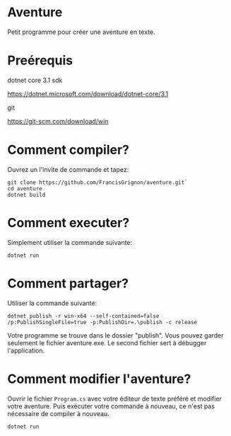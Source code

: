 # Aventure
Petit programme pour créer une aventure en texte.

# Preérequis
dotnet core 3.1 sdk

https://dotnet.microsoft.com/download/dotnet-core/3.1

git

https://git-scm.com/download/win

# Comment compiler?
Ouvrez un l'invite de commande et tapez:

``` 
git clone https://github.com/FrancisGrignon/aventure.git`
cd aventure
dotnet build
```

# Comment executer?
Simplement utiliser la commande suivante:

`dotnet run`

# Comment partager?
Utiliser la commande suivante:

`dotnet publish -r win-x64 --self-contained=false /p:PublishSingleFile=true -p:PublishDir=.\publish -c release`

Votre programme se trouve dans le dossier "publish". Vous pouvez garder seulement le fichier aventure.exe. Le second fichier sert à débugger l'application.

# Comment modifier l'aventure?
Ouvrir le fichier `Program.cs` avec votre éditeur de texte préféré et modifier votre aventure. Puis exécuter votre commande à nouveau, ce n'est pas nécessaire de compiler à nouveau.

`dotnet run`